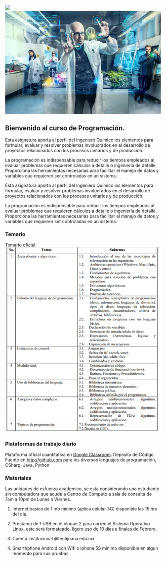 ![](http://tectijuana.edu.mx/wp-content/uploads/2014/11/Heading-Quimica.png)
![](IntroQ.PNG)

## Bienvenido al curso de Programación.

Esta asignatura aporta al perfil del Ingeniero Químico los elementos para formular, evaluar y resolver problemas involucrados en el desarrollo de proyectos relacionados con los procesos unitarios y de producción.

La programación es indispensable para reducir los tiempos empleados al evaluar problemas que requieren cálculos a detalle o ingeniería de detalle. Proporciona las herramientas necesarias para facilitar el manejo de datos y variables que requieren ser controladas en un sistema.

Esta asignatura aporta al perfil del Ingeniero Químico los elementos para formular, evaluar y resolver problemas involucrados en el desarrollo de proyectos relacionados con los procesos unitarios y de producción.

La programación es indispensable para reducir los tiempos empleados al evaluar problemas que requieren cálculos a detalle o ingeniería de detalle. Proporciona las herramientas necesarias para facilitar el manejo de datos y variables que requieren ser controladas en un sistema.

### Temario

[Temario oficial](http://itvillahermosa.edu.mx/docs/oferta/ingquimica/temario2010/1ERSEMESTRE/Programacion.pdf).
![](PtemarioQ.PNG)

### Plataformas de trabajo diario

Plataforma oficial cuantitativa en [Google Classroom](https://classroom.google.com).
Depósito de Código Fuente en http://github.com para los diversos lenguajes de programación, CSharp, Java, Python

### Materiales
Las unidades de esfuerzo academico, se esta considerando una estudiante sin computadora que acude a Centro de Computo a sala de consulta de 7am a 10pm de Lunes a Viernes.

1. Internet basico de 1 mb minimo (aplica celular 3G)  disponible las 15 hrs del dia.

2. Prestamo de 1 USB en el bloque 2 para correo el Sistema Operativo Linux, este será formateado, ligero uso de 10 dias a finales de Febrero.

3. Cuenta institucional @tectijuana.edu.mx

4. Smarthphone Android con Wifi o Iphone 5S minimo disponible en algun momento para sus pruebas
